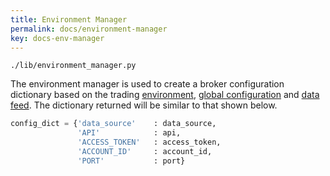 ```yaml
---
title: Environment Manager
permalink: docs/environment-manager
key: docs-env-manager
---
```



`./lib/environment_manager.py`

The environment manager is used to create a broker configuration dictionary based on the trading 
[environment](configuration-strategy#environment), [global configuration](configuration-global) and 
[data feed](configuration-strategy#feed). The dictionary returned will be similar to that shown below.


```py
config_dict = {'data_source'    : data_source,
               'API'            : api, 
               'ACCESS_TOKEN'   : access_token, 
               'ACCOUNT_ID'     : account_id, 
               'PORT'           : port}
```